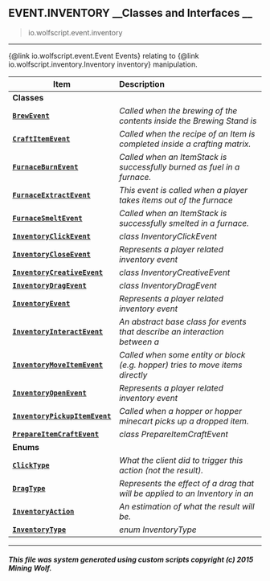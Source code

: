 ## EVENT.INVENTORY __Classes and Interfaces __

>io.wolfscript.event.inventory

---

{@link io.wolfscript.event.Event Events} relating to {@link io.wolfscript.inventory.Inventory inventory} manipulation.

Item | Description   
--- | :--- 
__Classes__|
__[`BrewEvent`](BrewEvent.md)__ | _Called when the brewing of the contents inside the Brewing Stand is_ 
__[`CraftItemEvent`](CraftItemEvent.md)__ | _Called when the recipe of an Item is completed inside a crafting matrix._ 
__[`FurnaceBurnEvent`](FurnaceBurnEvent.md)__ | _Called when an ItemStack is successfully burned as fuel in a furnace._ 
__[`FurnaceExtractEvent`](FurnaceExtractEvent.md)__ | _This event is called when a player takes items out of the furnace_ 
__[`FurnaceSmeltEvent`](FurnaceSmeltEvent.md)__ | _Called when an ItemStack is successfully smelted in a furnace._ 
__[`InventoryClickEvent`](InventoryClickEvent.md)__ | _class InventoryClickEvent_ 
__[`InventoryCloseEvent`](InventoryCloseEvent.md)__ | _Represents a player related inventory event_ 
__[`InventoryCreativeEvent`](InventoryCreativeEvent.md)__ | _class InventoryCreativeEvent_ 
__[`InventoryDragEvent`](InventoryDragEvent.md)__ | _class InventoryDragEvent_ 
__[`InventoryEvent`](InventoryEvent.md)__ | _Represents a player related inventory event_ 
__[`InventoryInteractEvent`](InventoryInteractEvent.md)__ | _An abstract base class for events that describe an interaction between a_ 
__[`InventoryMoveItemEvent`](InventoryMoveItemEvent.md)__ | _Called when some entity or block (e.g. hopper) tries to move items directly_ 
__[`InventoryOpenEvent`](InventoryOpenEvent.md)__ | _Represents a player related inventory event_ 
__[`InventoryPickupItemEvent`](InventoryPickupItemEvent.md)__ | _Called when a hopper or hopper minecart picks up a dropped item._ 
__[`PrepareItemCraftEvent`](PrepareItemCraftEvent.md)__ | _class PrepareItemCraftEvent_ 
__Enums__|
__[`ClickType`](ClickType.md)__ | _What the client did to trigger this action (not the result)._ 
__[`DragType`](DragType.md)__ | _Represents the effect of a drag that will be applied to an Inventory in an_ 
__[`InventoryAction`](InventoryAction.md)__ | _An estimation of what the result will be._ 
__[`InventoryType`](InventoryType.md)__ | _enum InventoryType_ 



---



##### This file was system generated using custom scripts copyright (c) 2015 Mining Wolf.
	

